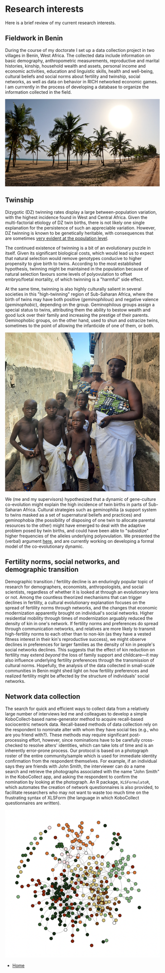 # Research interests

Here is a brief review of my current research interests.

## Fieldwork in Benin

During the course of my doctorate I set up a data collection project in two villages in Benin, West Africa. The collected data include information on basic demography, anthropometric measurements, reproductive and marital histories, kinship, household wealth and assets, personal income and economic activities, education and linguistic skills, health and well-being, cultural beliefs and social norms about fertility and twinship, social networks, as well as data on behavior in RICH networked economic games. I am currrently in the process of developing a database to organize the information collected in the field.

![Benin](assets/benin_beach.png)

## Twinship

Dizygotic (DZ) twinning rates display a large between-population variation, with the highest incidence found in West and Central Africa. Given the multi-factorial etiology of DZ twin births, there is not likely one single explanation for the persistence of such an appreciable variation. However, DZ twinning is known to be genetically heritable, with consequences that are sometimes [very evident at the population level](https://journals.plos.org/plosone/article?id=10.1371/journal.pone.0020328). 

The continued existence of twinning is a bit of an evolutionary puzzle in itself. Given its significant biological costs, which would lead us to expect that natural selection would remove genotypes conducive to higher propensity to give birth to twins. According to the most established hypothesis, twinning might be maintained in the population because of natural selection favours some levels of polyovulation to offset embryo/foetal mortality, of which twinning is a "harmful" side effect.

At the same time, twinning is also highly culturally salient in several societies in this "high-twinning" region of Sub-Saharan Africa, where the birth of twins may have both positive (*geminophilous*) and negative valence (*geminophobic*), depending on the group. Geminophilous groups assign a special status to twins, attributing them the ability to bestow wealth and good luck over their family and increasing the prestige of their parents. Geminophobic groups, on the other hand, used to shun and ostracize twins, sometimes to the point of allowing the infanticide of one of them, or both.

![Twinship in Benin](assets/twinship.png)

We (me and my supervisors) hypothesized that a dynamic of gene-culture co-evolution might explain the high incidence of twin births in parts of Sub-Saharan Africa. Cultural strategies such as geminophilia (a support system to twins masked as a set of supernatural beliefs and practices) and geminophobia (the possibility of disposing of one twin to allocate parental resources to the other) might have emerged to deal with the adaptive problem posed by twin births, and could have been able to "subsidize" higher frequencies of the alleles underlying polyovulation. We presented the (verbal) argument [here](https://ecoevorxiv.org/repository/view/6254/), and are currently working on developing a formal model of the co-evolutionary dynamic.

## Fertility norms, social networks, and demographic transition

Demographic transition / fertility decline is an enduringly popular topic of research for demographers, economists, anthropologists, and social scientists, regardless of whether it is looked at through an evolutionary lens or not. 
Among the countless theorized mechanisms that can trigger declines in fertility, a cultural evolutionary explanation focuses on the spread of fertility norms through networks, and the changes that economic modernization apparently brought on individual's social networks. 
Higher residential mobility through times of modernization arguably reduced the density of kin in one's network. 
If fertility norms and preferences do spread through communication networks, and relatives are more likely to transmit high-fertility norms to each other than to non-kin (as they have a vested fitness interest in their kin's reproductive success), we might observe declines in preferences for larger families as the density of kin in people's social networks declines.
This suggests that the effect of kin reduction on fertility may extend *beyond* the loss of family support and childcare—it may also influence underlying fertility preferences through the transmission of cultural norms.
Hopefully, the analysis of the data collected in small-scale communities in Benin might shed light on how fertility preferences and realized fertility might be affected by the structure of individuals' social networks.

## Network data collection

The search for quick and efficient ways to collect data from a relatively large number of interviews led me and colleagues to develop a simple KoboCollect-based name-generator method to acquire recall-based sociocentric network data.
Recall-based methods of data collection rely on the respondent to nominate alter with whom they have social ties (e.g., who are you friend with?). 
These methods may require significant post-processing effort, however, since nominations have to be carefully cross-checked to resolve alters' identities, which can take lots of time and is an inherently error-prone process.
Our protocol is based on a photograph roster of the entire community/sample which is used for immediate identity confirmation from the respondent themselves.
For example, if an individual says they are friends with John Smith, the interviewer can do a name search and retrieve the photographs associated with the name "John Smith" in the KoboCollect app, and asking the respondent to confirm the nomination by looking at the photograph.
An R package, `XLSFormulatoR`, which automates the creation of network questionnaires is also provided, to facilitate researchers who may not want to waste too much time on the frustrating syntax of XLSForm (the language in which KoboCollect questionnaires are written).

![network](assets/network.png)

- [Home](README.md)
